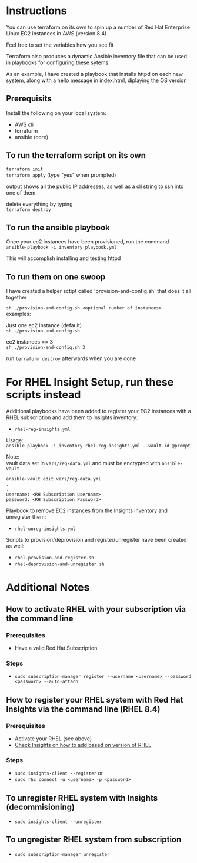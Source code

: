 # Instructions

You can use terraform on its own to spin up a number of Red Hat Enterprise Linux 
EC2 instances in AWS (version 8.4)

Feel free to set the variables how you see fit

Terraform also produces a dynamic Ansible inventory file that can be used in
playbooks for configuring these sytems.

As an example, I have created a playbook that installs httpd on each new system, along
with a hello message in index.html, diplaying the OS version

## Prerequisits
Install the following on your local system:
 - AWS cli
 - terraform
 - ansible (core)

## To run the terraform script on its own  
`terraform init`  
`terraform apply` (type "yes" when prompted)  

output shows all the public IP addresses, as well as a cli string to ssh into one of 
them.

delete everything by typing  
`terraform destroy`

## To run the ansible playbook
Once your ec2 instances have been provisioned, run the command  
`ansible-playbook -i inventory playbook.yml`  

This will accomplish installing and testing httpd

## To run them on one swoop
I have created a helper sctipt called 'provision-and-config.sh' that does it all together  

`sh ./provision-and-config.sh <optional number of instances>`   
examples:  
  
Just one ec2 instance (default)  
`sh ./provision-and-config.sh`  
  
ec2 instances  == 3  
`sh ./provision-and-config.sh 3`

run `terraform destroy` afterwards when you are done  

# For RHEL Insight Setup, run these scripts instead

Additional playbooks have been added to register your EC2 instances with a RHEL subscription
and add them to Insights inventory:  
- `rhel-reg-insights.yml`  

Usage:  
`ansible-playbook -i inventory rhel-reg-insights.yml --vault-id @prompt`  
  
Note:  
vault data set in `vars/reg-data.yml` and must be encrypted with `ansible-vault`

```
ansible-vault edit vars/reg-data.yml
.
.
username: <RH Subscription Username>
password: <RH Subscription Password>
```
  
Playbook to remove EC2 instances from the Insights inventory and unregister them:  
- `rhel-unreg-insights.yml`

Scripts to provision/deprovision and register/unregister have been created as well:
- `rhel-provision-and-register.sh`
- `rhel-deprovision-and-unregister.sh`

# Additional Notes

## How to activate RHEL with your subscription via the command line

### Prerequisites 
- Have a valid Red Hat Subscription

### Steps
- `sudo subscription-manager register --username <username> --password <password> --auto-attach`


## How to register your RHEL system with Red Hat Insights via the command line (RHEL 8.4)

### Prerequisites  
- Activate your RHEL (see above)
- [Check Insights on how to add based on version of RHEL](https://console.redhat.com/insights/registration)

### Steps
- `sudo insights-client --register`
or
- `sudo rhc connect -u <username> -p <password>`

## To unregister RHEL system with Insights (decommisioning)
- `sudo insights-client --unregister`

## To ungregister RHEL system from subscription
- `sudo subscription-manager unregister`

